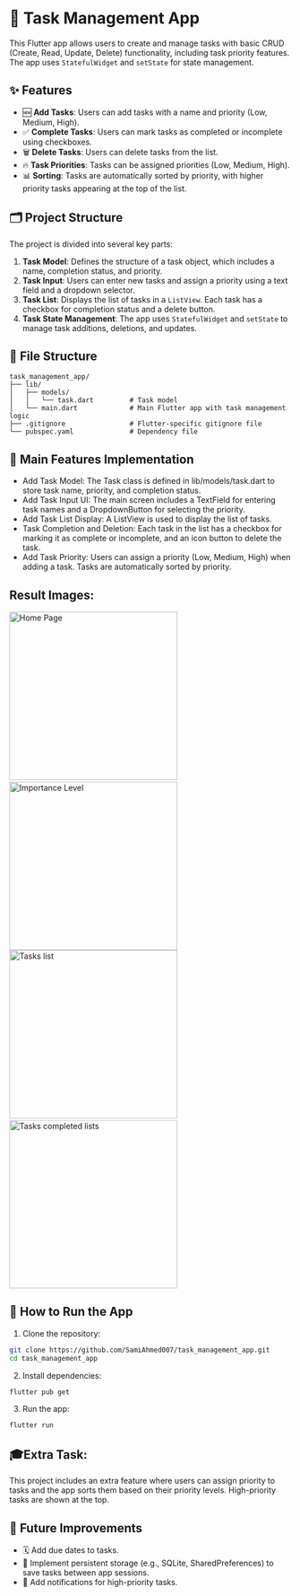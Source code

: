 # 📝 Task Management App

This Flutter app allows users to create and manage tasks with basic CRUD (Create, Read, Update, Delete) functionality, including task priority features. The app uses `StatefulWidget` and `setState` for state management.

## ✨ Features

- 🆕 **Add Tasks**: Users can add tasks with a name and priority (Low, Medium, High).
- ✅ **Complete Tasks**: Users can mark tasks as completed or incomplete using checkboxes.
- 🗑️ **Delete Tasks**: Users can delete tasks from the list.
- 🔥 **Task Priorities**: Tasks can be assigned priorities (Low, Medium, High).
- 📊 **Sorting**: Tasks are automatically sorted by priority, with higher priority tasks appearing at the top of the list.

## 🗂️ Project Structure

The project is divided into several key parts:

1. **Task Model**: Defines the structure of a task object, which includes a name, completion status, and priority.
2. **Task Input**: Users can enter new tasks and assign a priority using a text field and a dropdown selector.
3. **Task List**: Displays the list of tasks in a `ListView`. Each task has a checkbox for completion status and a delete button.
4. **Task State Management**: The app uses `StatefulWidget` and `setState` to manage task additions, deletions, and updates.

## 📁 File Structure

```plaintext
task_management_app/
├── lib/
│   ├── models/
│   │   └── task.dart         # Task model
│   └── main.dart             # Main Flutter app with task management logic
├── .gitignore                # Flutter-specific gitignore file
└── pubspec.yaml              # Dependency file
```
## 🔨 Main Features Implementation
- Add Task Model: The Task class is defined in lib/models/task.dart to store task name, priority, and completion status.
- Add Task Input UI: The main screen includes a TextField for entering task names and a DropdownButton for selecting the priority.
- Add Task List Display: A ListView is used to display the list of tasks.
- Task Completion and Deletion: Each task in the list has a checkbox for marking it as complete or incomplete, and an icon button to delete the task.
- Add Task Priority: Users can assign a priority (Low, Medium, High) when adding a task. Tasks are automatically sorted by priority.

## Result Images:
<div>
  <img src="Images/output1.jpg" width="300"  alt = "Home Page"/> &nbsp;&nbsp;
  <img src="Images/output2.jpg" width="300"  alt = "Importance Level"/>
</div>
<div>
  <img src="Images/output3.jpg" width="300"  alt = "Tasks list"/> &nbsp;&nbsp;
  <img src="Images/output4.jpg" width="300"  alt = "Tasks completed lists"/>
</div>

## 🚀 How to Run the App
1. Clone the repository:
  ```bash
  git clone https://github.com/SamiAhmed007/task_management_app.git
  cd task_management_app
  ```

2. Install dependencies:
  ```bash
  flutter pub get
  ```
3. Run the app:
  ```bash
  flutter run
  ```
## 🎓Extra Task:
This project includes an extra feature where users can assign priority to tasks and the app sorts them based on their priority levels. High-priority tasks are shown at the top.

## 🔮 Future Improvements
- 🗓️ Add due dates to tasks.
- 💾 Implement persistent storage (e.g., SQLite, SharedPreferences) to save tasks between app sessions.
- 🔔 Add notifications for high-priority tasks.